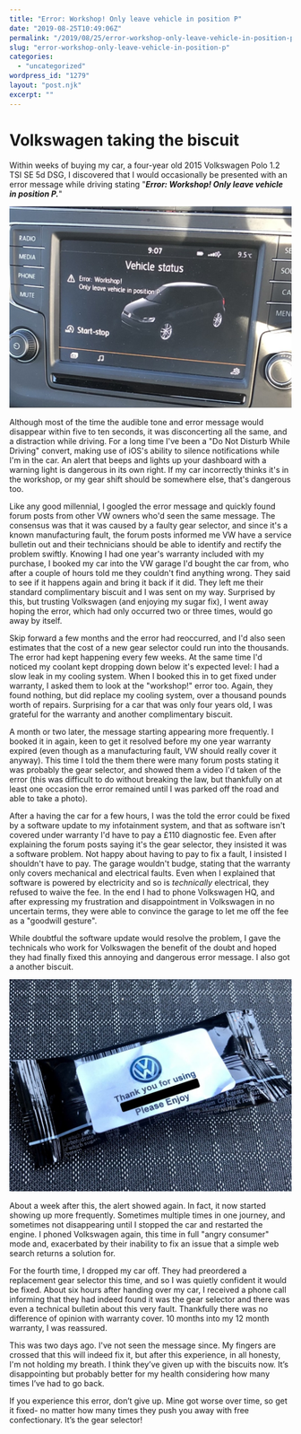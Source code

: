 ```yaml
---
title: "Error: Workshop! Only leave vehicle in position P"
date: "2019-08-25T10:49:06Z"
permalink: "/2019/08/25/error-workshop-only-leave-vehicle-in-position-p/"
slug: "error-workshop-only-leave-vehicle-in-position-p"
categories:
  - "uncategorized"
wordpress_id: "1279"
layout: "post.njk"
excerpt: ""
---
```


# **Volkswagen** taking the **biscuit**

Within weeks of buying my car, a four-year old 2015 Volkswagen Polo 1.2 TSI SE 5d DSG, I discovered that I would occasionally be presented with an error message while driving stating "**_Error: Workshop! Only leave vehicle in position P._**"

![](/wp-content/uploads/2021/04/workshop_error.jpeg?w=1024)

Although most of the time the audible tone and error message would disappear within five to ten seconds, it was disconcerting all the same, and a distraction while driving. For a long time I've been a "Do Not Disturb While Driving" convert, making use of iOS's ability to silence notifications while I'm in the car. An alert that beeps and lights up your dashboard with a warning light is dangerous in its own right. If my car incorrectly thinks it's in the workshop, or my gear shift should be somewhere else, that's dangerous too.

Like any good millennial, I googled the error message and quickly found forum posts from other VW owners who'd seen the same message. The consensus was that it was caused by a faulty gear selector, and since it's a known manufacturing fault, the forum posts informed me VW have a service bulletin out and their technicians should be able to identify and rectify the problem swiftly. Knowing I had one year's warranty included with my purchase, I booked my car into the VW garage I'd bought the car from, who after a couple of hours told me they couldn't find anything wrong. They said to see if it happens again and bring it back if it did. They left me their standard complimentary biscuit and I was sent on my way. Surprised by this, but trusting Volkswagen (and enjoying my sugar fix), I went away hoping the error, which had only occurred two or three times, would go away by itself.

Skip forward a few months and the error had reoccurred, and I'd also seen estimates that the cost of a new gear selector could run into the thousands. The error had kept happening every few weeks. At the same time I'd noticed my coolant kept dropping down below it's expected level: I had a slow leak in my cooling system. When I booked this in to get fixed under warranty, I asked them to look at the "workshop!" error too. Again, they found nothing, but did replace my cooling system, over a thousand pounds worth of repairs. Surprising for a car that was only four years old, I was grateful for the warranty and another complimentary biscuit.

A month or two later, the message starting appearing more frequently. I booked it in again, keen to get it resolved before my one year warranty expired (even though as a manufacturing fault, VW should really cover it anyway). This time I told the them there were many forum posts stating it was probably the gear selector, and showed them a video I'd taken of the error (this was difficult to do without breaking the law, but thankfully on at least one occasion the error remained until I was parked off the road and able to take a photo).

After a having the car for a few hours, I was the told the error could be fixed by a software update to my infotainment system, and that as software isn't covered under warranty I'd have to pay a £110 diagnostic fee. Even after explaining the forum posts saying it's the gear selector, they insisted it was a software problem. Not happy about having to pay to fix a fault, I insisted I shouldn't have to pay. The garage wouldn't budge, stating that the warranty only covers mechanical and electrical faults. Even when I explained that software is powered by electricity and so is _technically_ electrical, they refused to waive the fee. In the end I had to phone Volkswagen HQ, and after expressing my frustration and disappointment in Volkswagen in no uncertain terms, they were able to convince the garage to let me off the fee as a "goodwill gesture".

While doubtful the software update would resolve the problem, I gave the technicals who work for Volkswagen the benefit of the doubt and hoped they had finally fixed this annoying and dangerous error message. I also got a another biscuit.

![](/wp-content/uploads/2021/04/biscuit.jpg?w=1024)

About a week after this, the alert showed again. In fact, it now started showing up more frequently. Sometimes multiple times in one journey, and sometimes not disappearing until I stopped the car and restarted the engine. I phoned Volkswagen again, this time in full "angry consumer" mode and, exacerbated by their inability to fix an issue that a simple web search returns a solution for.

For the fourth time, I dropped my car off. They had preordered a replacement gear selector this time, and so I was quietly confident it would be fixed. About six hours after handing over my car, I received a phone call informing that they had indeed found it was the gear selector and there was even a technical bulletin about this very fault. Thankfully there was no difference of opinion with warranty cover. 10 months into my 12 month warranty, I was reassured.

This was two days ago. I've not seen the message since. My fingers are crossed that this will indeed fix it, but after this experience, in all honesty, I'm not holding my breath. I think they’ve given up with the biscuits now. It’s disappointing but probably better for my health considering how many times I’ve had to go back.

If you experience this error, don’t give up. Mine got worse over time, so get it fixed- no matter how many times they push you away with free confectionary. It’s the gear selector!
